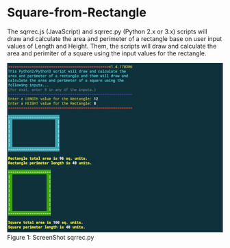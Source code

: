 # Square-from-Rectangle

The sqrrec.js (JavaScript) and sqrrec.py (Python 2.x or 3.x) scripts will draw and calculate the area and perimeter of a rectangle base on user input values of Length and Height.  Them, the scripts will draw and calculate the area and perimiter of a square using the input values for the rectangle.

![ScreenShot](sqrrec.py_screenshot.png)
Figure 1: ScreenShot sqrrec.py
